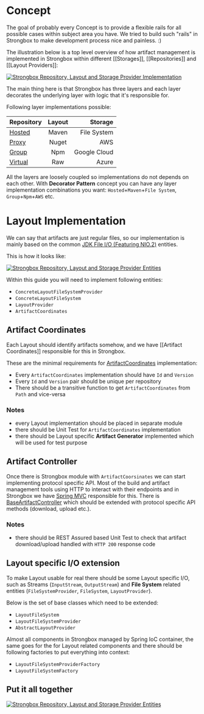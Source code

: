 # Concept
The goal of probably every Concept is to provide a flexible rails for all possible cases within subject area you have. We tried to build such "rails" in Strongbox to make development process nice and painless. :)

The illustration below is a top level overview of how artifact management is implemented in Strongbox within different [[Storages]], [[Repositories]] and [[Layout Providers]]:

[![Strongbox Repository, Layout and Storage Provider Implementation](https://github.com/strongbox/strongbox/wiki/resources/images/layout/Strongbox%20Repository%20Layout%20-%20Concept.png)](https://github.com/strongbox/strongbox/wiki/resources/images/layout/Strongbox%20Repository%20Layout%20-%20Concept.png)

The main thing here is that Strongbox has three layers and each layer decorates the underlying layer with logic that it's responsible for.

Following layer implementations possible:

| Repository                      | Layout | Storage      |
| --------------------------------|:------:| ------------:|
| [Hosted](Repositories#hosted)   | Maven  | File System  |
| [Proxy](Repositories#proxy)     | Nuget  | AWS          |
| [Group](Repositories#group)     | Npm    | Google Cloud |
| [Virtual](Repositories#virtual) | Raw    | Azure        |

All the layers are loosely coupled so implementations do not depends on each other. With **Decorator Pattern** concept you can have any layer implementation combinations you want: `Hosted`+`Maven`+`File System`, `Group`+`Npm`+`AWS` etc. 

# Layout Implementation

We can say that artifacts are just regular files, so our implementation is mainly based on the common [JDK File I/O (Featuring NIO.2)](https://docs.oracle.com/javase/tutorial/essential/io/fileio.html) entities. 

This is how it looks like:

[![Strongbox Repository, Layout and Storage Provider Entities](https://github.com/strongbox/strongbox/wiki/resources/images/layout/Strongbox%20Repository%20Layout%20-%20Classes.png)](https://github.com/strongbox/strongbox/wiki/resources/images/layout/Strongbox%20Repository%20Layout%20-%20Classes.png)

Within this guide you will need to implement following entities:
- `ConcreteLayoutFileSystemProvider`
- `ConcreteLayoutFileSystem`
- `LayoutProvider`
- `ArtifactCoordinates`

## Artifact Coordinates

Each Layout should identify artifacts somehow, and we have [[Artifact Coordinates]] responsible for this in Strongbox. 

These are the minimal requirements for [ArtifactCoordinates](https://github.com/strongbox/strongbox/blob/master/strongbox-commons/src/main/java/org/carlspring/strongbox/artifact/coordinates/ArtifactCoordinates.java) implementation: 
- Every `ArtifactCoordinates` implementation should have `Id` and `Version`
- Every `Id` and `Version` pair should be unique per repository
- There should be a transitive function to get `ArtifactCoordinates` from `Path` and vice-versa

### Notes
* every Layout implementation should be placed in separate module
* there should be Unit Test for `ArtifactCoordinates` implementation
* there should be Layout specific **Artifact Generator** implemented which will be used for test purpose

## Artifact Controller

Once there is Strongbox module with `ArtifactCoorsinates` we can start implementing protocol specific API.
Most of the build and artifact management tools using HTTP to interact with their endpoints and in Strongbox we have [Spring MVC](https://docs.spring.io/spring/docs/current/spring-framework-reference/web.html) responsible for this. There is [BaseArtifactController](https://github.com/strongbox/strongbox/blob/master/strongbox-web-core/src/main/java/org/carlspring/strongbox/controllers/BaseArtifactController.java) which should be extended with protocol specific API methods (download, upload etc.).

### Notes
* there should be REST Assured based Unit Test to check that artifact download/upload handled with `HTTP 200` response code


## Layout specific I/O extension
To make Layout usable for real there should be some Layout specific I/O, such as Streams (`InputStream`, `OutputStream`) and **File System** related entities (`FileSystemProvider`, `FileSystem`, `LayoutProvider`).

Below is the set of base classes which need to be extended:
- `LayoutFileSystem`
- `LayoutFileSystemProvider`
- `AbstractLayoutProvider`

Almost all components in Strongbox managed by Spring IoC container, the same goes for the for Layout related components and there should be following factories to put everything into context:
- `LayoutFileSystemProviderFactory`
- `LayoutFileSystemFactory`

## Put it all together

[![Strongbox Repository, Layout and Storage Provider Entities](https://github.com/strongbox/strongbox/wiki/resources/images/layout/Strongbox%20Repository%20Layout%20-%20Flow.png)](https://github.com/strongbox/strongbox/wiki/resources/images/layout/Strongbox%20Repository%20Layout%20-%20Flow.png)